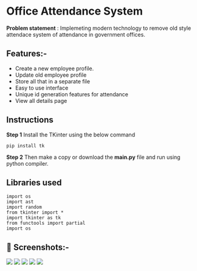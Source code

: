 # Office Attendance System

**Problem statement** : Implemeting modern technology to remove old style attendace system of attendance in government offices.

## Features:-
  - Create a new employee profile.
  - Update old employee profile
  - Store all that in a separate file
  - Easy to use interface
  - Unique id generation features for attendance
  - View all details page

## Instructions

**Step 1**
Install the TKinter using the below command 

```
pip install tk

```

**Step 2**
Then make a copy or download the **main.py** file and run using python compiler.


## Libraries used

```
import os  
import ast
import random
from tkinter import *
import tkinter as tk
from functools import partial
import os

```


## 📸 Screenshots:-

<img src="https://github.com/m0hit-kumar/Programming-Basics/blob/main/Python/Projects/Office%20Attendance%20System/images/1.png"></img>
<img src="https://github.com/m0hit-kumar/Programming-Basics/blob/main/Python/Projects/Office%20Attendance%20System/images/5.png"></img>
<img src="https://github.com/m0hit-kumar/Programming-Basics/blob/main/Python/Projects/Office%20Attendance%20System/images/3.png"></img>
<img src="https://github.com/m0hit-kumar/Programming-Basics/blob/main/Python/Projects/Office%20Attendance%20System/images/4.png"></img>
<img src="https://github.com/m0hit-kumar/Programming-Basics/blob/main/Python/Projects/Office%20Attendance%20System/images/2.png"></img>



